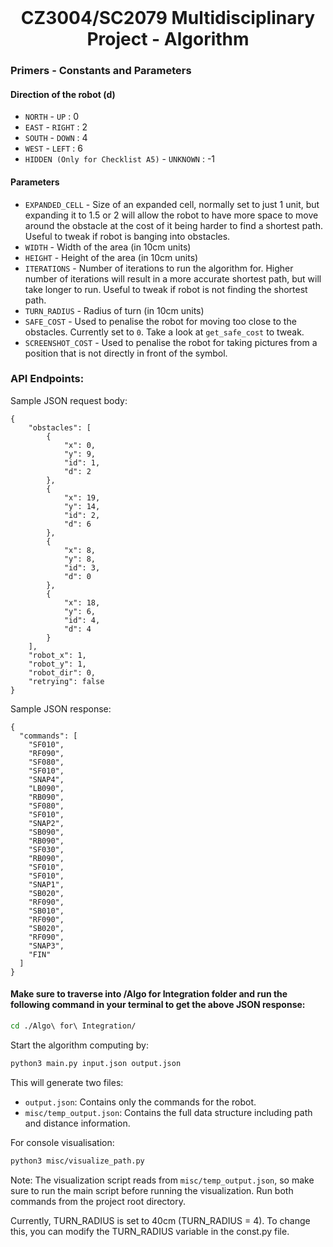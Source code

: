 <br />
<p align="center">
  <h1 align="center">
    CZ3004/SC2079 Multidisciplinary Project - Algorithm
  </h1>
</p>

### Primers - Constants and Parameters

#### Direction of the robot (d)

- `NORTH` - `UP` : 0
- `EAST` - `RIGHT` : 2
- `SOUTH` - `DOWN` : 4
- `WEST` - `LEFT` : 6
- `HIDDEN (Only for Checklist A5)` - `UNKNOWN` : -1

#### Parameters

- `EXPANDED_CELL` - Size of an expanded cell, normally set to just 1 unit, but expanding it to 1.5 or 2 will allow the robot to have more space to move around the obstacle at the cost of it being harder to find a shortest path. Useful to tweak if robot is banging into obstacles.
- `WIDTH` - Width of the area (in 10cm units)
- `HEIGHT` - Height of the area (in 10cm units)
- `ITERATIONS` - Number of iterations to run the algorithm for. Higher number of iterations will result in a more accurate shortest path, but will take longer to run. Useful to tweak if robot is not finding the shortest path.
- `TURN_RADIUS` - Radius of turn (in 10cm units)
- `SAFE_COST` - Used to penalise the robot for moving too close to the obstacles. Currently set to `0`. Take a look at `get_safe_cost` to tweak.
- `SCREENSHOT_COST` - Used to penalise the robot for taking pictures from a position that is not directly in front of the symbol.

### API Endpoints:

Sample JSON request body:

```
{
    "obstacles": [
        {
            "x": 0,
            "y": 9,
            "id": 1,
            "d": 2
        },
        {
            "x": 19,
            "y": 14,
            "id": 2,
            "d": 6
        },
        {
            "x": 8,
            "y": 8,
            "id": 3,
            "d": 0
        },
        {
            "x": 18,
            "y": 6,
            "id": 4,
            "d": 4
        }
    ],
    "robot_x": 1,
    "robot_y": 1,
    "robot_dir": 0,
    "retrying": false
}

```

Sample JSON response:

```
{
  "commands": [
    "SF010",
    "RF090",
    "SF080",
    "SF010",
    "SNAP4",
    "LB090",
    "RB090",
    "SF080",
    "SF010",
    "SNAP2",
    "SB090",
    "RB090",
    "SF030",
    "RB090",
    "SF010",
    "SF010",
    "SNAP1",
    "SB020",
    "RF090",
    "SB010",
    "RF090",
    "SB020",
    "RF090",
    "SNAP3",
    "FIN"
  ]
}
```

#### Make sure to traverse into /Algo for Integration folder and run the following command in your terminal to get the above JSON response:

```bash
cd ./Algo\ for\ Integration/
```

Start the algorithm computing by:

```bash
python3 main.py input.json output.json
```

This will generate two files:

- `output.json`: Contains only the commands for the robot.
- `misc/temp_output.json`: Contains the full data structure including path and distance information.

For console visualisation:

```bash
python3 misc/visualize_path.py
```

Note: The visualization script reads from `misc/temp_output.json`, so make sure to run the main script before running the visualization. Run both commands from the project root directory.

Currently, TURN_RADIUS is set to 40cm (TURN_RADIUS = 4). To change this, you can modify the TURN_RADIUS variable in the const.py file.
